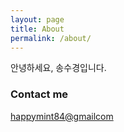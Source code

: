```yaml
---
layout: page
title: About
permalink: /about/
---
```


안녕하세요, 송수경입니다.

### Contact me

[happymint84@gmailcom](mailto:happymint84@gmail.com)

